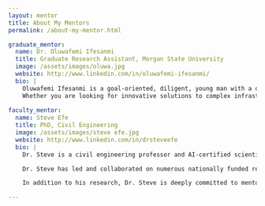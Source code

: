 ```yaml
---
layout: mentor
title: About My Mentors
permalink: /about-my-mentor.html

graduate_mentor:
  name: Dr. Oluwafemi Ifesanmi
  title: Graduate Research Assistant, Morgan State University
  image: /assets/images/oluwa.jpg
  website: http://www.linkedin.com/in/oluwafemi-ifesanmi/
  bio: |
    Oluwafemi Ifesanmi is a goal-oriented, diligent, young man with a drive for excellence. He possesses excellent interpersonal skills,     pleasant personality, industrious ability and a sound analytical mindset. He is on a path to building a career which reflects his          passion while he makes contribution to the development of any organization he finds himself.
    Whether you are looking for innovative solutions to complex infrastructure challenges, seeking to partner on groundbreaking research,    or interested in mentorship programs that promote diversity in STEM, I’m always open to connecting and exploring synergies.
      
faculty_mentor:
  name: Steve Efe
  title: PhD, Civil Engineering
  image: /assets/images/steve efe.jpg
  website: http://www.linkedin.com/in/drsteveefe
  bio: |
    Dr. Steve is a civil engineering professor and AI-certified scientist with over 15 years of experience in research, teaching, and        infrastructure innovation. Driven by a passion for applying cutting-edge technologies to real-world engineering challenges, his work       spans smart infrastructure design, transportation systems, and sustainable urban development. He specializes in integrating artificial     intelligence, machine learning, and advanced materials to improve the resilience and longevity of infrastructure systems.

    Dr. Steve has led and collaborated on numerous nationally funded research projects, securing over $2 million in grants from              leading organizations such as the National Science Foundation (NSF), the Department of Energy (DOE), and the Department of                 Transportation (DOT). His current research includes pioneering efforts to develop hybrid biomimetic adhesives for aging infrastructure     and implementing AI-driven strategies to enhance infrastructure sustainability.

    In addition to his research, Dr. Steve is deeply committed to mentorship and education. He has established inclusive mentoring           programs to support underrepresented students in STEM, helping them excel academically and develop into future leaders in engineering      and technology. He also partners with industry and academic institutions to design innovative engineering curricula that combine           emerging technologies with real-world problem-solving.

---
```

